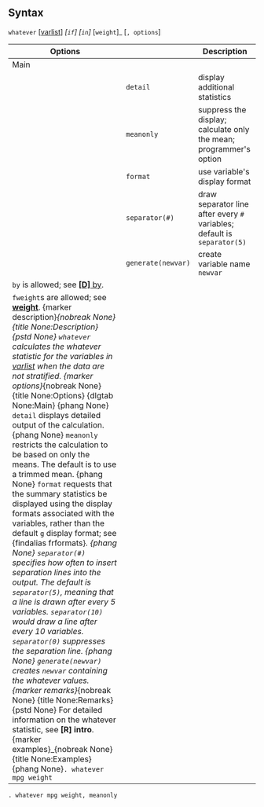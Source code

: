 ## Syntax

`whatever`
\[[varlist](http://www.stata.com/help.cgi?varlist)\]
_\[`if`\] \[`in`\]_ <span
class="command">\[`weight`\]_ \[`, options`\]

| Options                                                                                                                                                                                                                                                                                                                                                                                                                                                                                                                                                                                                                                                                                                                                                                                                                                                                                                                                                                                                                                                                                                                                                                                                                                                                                                                                                                                                                                                                                                                                                                                                                                    |                    | Description                                                              |
|--------------------------------------------------------------------------------------------------------------------------------------------------------------------------------------------------------------------------------------------------------------------------------------------------------------------------------------------------------------------------------------------------------------------------------------------------------------------------------------------------------------------------------------------------------------------------------------------------------------------------------------------------------------------------------------------------------------------------------------------------------------------------------------------------------------------------------------------------------------------------------------------------------------------------------------------------------------------------------------------------------------------------------------------------------------------------------------------------------------------------------------------------------------------------------------------------------------------------------------------------------------------------------------------------------------------------------------------------------------------------------------------------------------------------------------------------------------------------------------------------------------------------------------------------------------------------------------------------------------------------------------------|--------------------|--------------------------------------------------------------------------|
| Main                                                                                                                                                                                                                                                                                                                                                                                                                                                                                                                                                                                                                                                                                                                                                                                                                                                                                                                                                                                                                                                                                                                                                                                                                                                                                                                                                                                                                                                                                                                                                                                                                                       |                    |                                                                          |
|                                                                                                                                                                                                                                                                                                                                                                                                                                                                                                                                                                                                                                                                                                                                                                                                                                                                                                                                                                                                                                                                                                                                                                                                                                                                                                                                                                                                                                                                                                                                                                                                                                            | `detail`           | display additional statistics                                            |
|                                                                                                                                                                                                                                                                                                                                                                                                                                                                                                                                                                                                                                                                                                                                                                                                                                                                                                                                                                                                                                                                                                                                                                                                                                                                                                                                                                                                                                                                                                                                                                                                                                            | `meanonly`         | suppress the display; calculate only the mean; programmer's option       |
|                                                                                                                                                                                                                                                                                                                                                                                                                                                                                                                                                                                                                                                                                                                                                                                                                                                                                                                                                                                                                                                                                                                                                                                                                                                                                                                                                                                                                                                                                                                                                                                                                                            | `format`           | use variable's display format                                            |
|                                                                                                                                                                                                                                                                                                                                                                                                                                                                                                                                                                                                                                                                                                                                                                                                                                                                                                                                                                                                                                                                                                                                                                                                                                                                                                                                                                                                                                                                                                                                                                                                                                            | `separator(#)`     | draw separator line after every `#` variables; default is `separator(5)` |
|                                                                                                                                                                                                                                                                                                                                                                                                                                                                                                                                                                                                                                                                                                                                                                                                                                                                                                                                                                                                                                                                                                                                                                                                                                                                                                                                                                                                                                                                                                                                                                                                                                            | `generate(newvar)` | create variable name `newvar`                                            |
| `by` is allowed; see [<strong>[D]</strong> by](http://www.stata.com/help.cgi?by).                                                                                                                                                                                                                                                                                                                                                                                                                                                                                                                                                                                                                                                                                                                                                                                                                                                                                                                                                                                                                                                                                                                                                                                                                                                                                                                                                                                                                                                                                                                               |                    |                                                                          |
| `fweight`s are allowed; see [<strong>weight</strong>](http://www.stata.com/help.cgi?weight). <span options="description">{marker description}_{nobreak None} {title None:Description} {pstd None} `whatever` calculates the whatever statistic for the variables in [varlist](http://www.stata.com/help.cgi?varlist) when the data are not stratified. <span options="options">{marker options}_{nobreak None} {title None:Options} {dlgtab None:Main} {phang None} `detail` displays detailed output of the calculation. {phang None} `meanonly` restricts the calculation to be based on only the means. The default is to use a trimmed mean. {phang None} `format` requests that the summary statistics be displayed using the display formats associated with the variables, rather than the default `g` display format; see <span options="frformats">{findalias frformats}_. {phang None} `separator(#)` specifies how often to insert separation lines into the output. The default is `separator(5)`, meaning that a line is drawn after every 5 variables. `separator(10)` would draw a line after every 10 variables. `separator(0)` suppresses the separation line. {phang None} `generate(newvar)` creates `newvar` containing the whatever values. <span options="remarks">{marker remarks}_{nobreak None} {title None:Remarks} {pstd None} For detailed information on the whatever statistic, see **\[R\] intro**. <span options="examples">{marker examples}_{nobreak None} {title None:Examples} {phang None}`. whatever mpg weight` |                    |                                                                          |

`. whatever mpg weight, meanonly`
